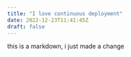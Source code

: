 ```yaml
---
title: "I love continuous deployment"
date: 2022-12-23T11:41:45Z
draft: false
---
```


this is a markdown, i just made a change 